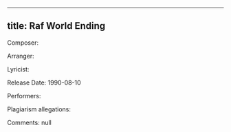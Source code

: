 
---
title: Raf World Ending
---
Composer: 

Arranger: 

Lyricist: 

Release Date: 1990-08-10

Performers: 

Plagiarism allegations:


Comments:
null

